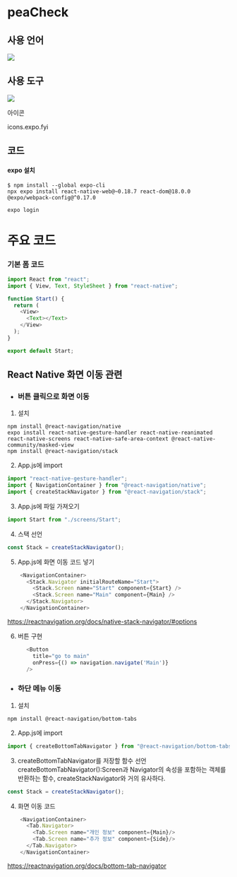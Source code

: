 # peaCheck

## 사용 언어

<img src="https://img.shields.io/badge/React-61DAFB?style=flat-square&logo=React&logoColor=white"/></a>



## 사용 도구
<p>
  <img src="https://img.shields.io/badge/Visual Studio Code-007ACC?style=flat-square&logo=Visual Studio Code&logoColor=white"/></a>
</p>

아이콘

icons.expo.fyi

## 코드

#### expo 설치
```
$ npm install --global expo-cli
npx expo install react-native-web@~0.18.7 react-dom@18.0.0 @expo/webpack-config@^0.17.0
```
```
expo login
```

# 주요 코드

### 기본 폼 코드
```javascript
import React from "react";
import { View, Text, StyleSheet } from "react-native";

function Start() {
  return (
    <View>
      <Text></Text>
    </View>
  );
}

export default Start;
```

## React Native 화면 이동 관련
+ ### 버튼 클릭으로 화면 이동
1. 설치
```
npm install @react-navigation/native
expo install react-native-gesture-handler react-native-reanimated react-native-screens react-native-safe-area-context @react-native-community/masked-view
npm install @react-navigation/stack
```
2. App.js에 import
```javascript
import "react-native-gesture-handler";
import { NavigationContainer } from "@react-navigation/native";
import { createStackNavigator } from "@react-navigation/stack";
```
3. App.js에 파일 가져오기
```javascript
import Start from "./screens/Start";
```
4. 스택 선언
```javascript
const Stack = createStackNavigator();
```
5. App.js에 화면 이동 코드 넣기
```javascript
    <NavigationContainer>
      <Stack.Navigator initialRouteName="Start">
        <Stack.Screen name="Start" component={Start} />
        <Stack.Screen name="Main" component={Main} />
      </Stack.Navigator>
    </NavigationContainer>
```
https://reactnavigation.org/docs/native-stack-navigator/#options

6. 버튼 구현
```javascript
      <Button 
        title="go to main" 
        onPress={() => navigation.navigate('Main')}
      />
```
+ ### 하단 메뉴 이동
1. 설치
```
npm install @react-navigation/bottom-tabs
```
2. App.js에 import
```javascript
import { createBottomTabNavigator } from "@react-navigation/bottom-tabs";
```

3. createBottomTabNavigator를 저장할 함수 선언
createBottomTabNavigator():Screen과 Navigator의 속성을 포함하는 객체를 반환하는 함수, createStackNavigator와 거의 유사하다.
```javascript
const Stack = createStackNavigator();
```
4. 화면 이동 코드
```javascript
    <NavigationContainer>
      <Tab.Navigator>
        <Tab.Screen name="개인 정보" component={Main}/>
        <Tab.Screen name="추가 정보" component={Side}/>
      </Tab.Navigator>
    </NavigationContainer>
```
https://reactnavigation.org/docs/bottom-tab-navigator


